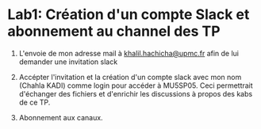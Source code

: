 # Lab1: Création d'un compte Slack et abonnement au channel des TP

1. L'envoie de mon adresse mail à khalil.hachicha@upmc.fr afin de lui demander une invitation slack

2. Accépter l'invitation et la création d'un compte slack avec mon nom (Chahla KADI) comme login pour accéder à MU5SP05. Ceci permettrait d'échanger des fichiers et  d'enrichir les discussions à propos des kabs de ce TP.

3. Abonnement aux canaux. 
